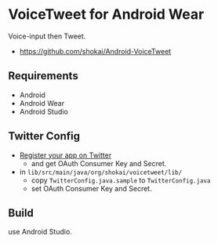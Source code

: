 # VoiceTweet for Android Wear

Voice-input then Tweet.

- https://github.com/shokai/Android-VoiceTweet


## Requirements

- Android
- Android Wear
- Android Studio


## Twitter Config

- [Register your app on Twitter](http://apps.twitter.com/)
  - and get OAuth Consumer Key and Secret.
- in `lib/src/main/java/org/shokai/voicetweet/lib/`
  - copy `TwitterConfig.java.sample` to `TwitterConfig.java`
  - set OAuth Consumer Key and Secret.


## Build

use Android Studio.
